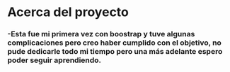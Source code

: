 # Acerca del proyecto
### -Esta fue mi primera vez con boostrap y tuve algunas complicaciones pero creo haber cumplido con el objetivo, no pude dedicarle todo mi tiempo pero una más adelante espero poder seguir aprendiendo.